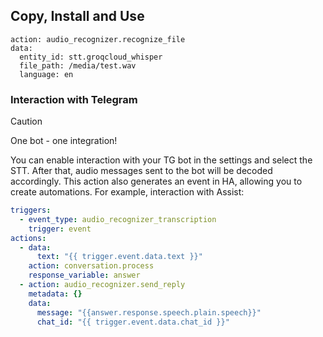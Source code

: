 ## Copy, Install and Use
```
action: audio_recognizer.recognize_file
data:
  entity_id: stt.groqcloud_whisper
  file_path: /media/test.wav
  language: en
```

### Interaction with Telegram
>[!CAUTION]
>One bot - one integration!

You can enable interaction with your TG bot in the settings and select the STT. After that, audio messages sent to the bot will be decoded accordingly.
This action also generates an event in HA, allowing you to create automations. For example, interaction with Assist:
```yaml
triggers:
  - event_type: audio_recognizer_transcription
    trigger: event
actions:
  - data:
      text: "{{ trigger.event.data.text }}"
    action: conversation.process
    response_variable: answer
  - action: audio_recognizer.send_reply
    metadata: {}
    data:
      message: "{{answer.response.speech.plain.speech}}"
      chat_id: "{{ trigger.event.data.chat_id }}"
```
